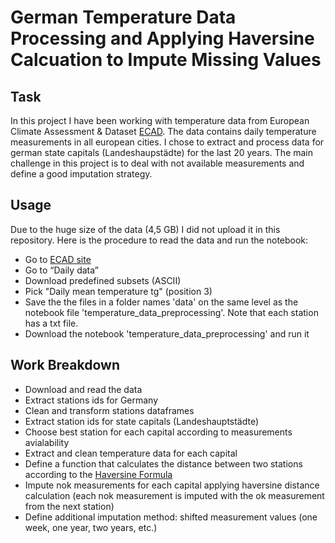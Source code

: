 # German Temperature Data Processing and Applying Haversine Calcuation to Impute Missing Values

## Task
In this project I have been working with temperature data from 
European Climate Assessment & Dataset [ECAD](https://www.ecad.eu/).
The data contains daily temperature measurements in all european cities. 
I chose to extract and process data for german state capitals (Landeshaupstädte) for the last 20 
years. 
The main challenge in this project is to deal with not available measurements
and define a good imputation strategy.

## Usage
Due to the huge size of the data (4,5 GB) I did not upload it in this repository.
Here is the procedure to read the data and run the notebook:


- Go to [ECAD site](https://www.ecad.eu/)
- Go to “Daily data”
- Download predefined subsets (ASCII) 
- Pick "Daily mean temperature tg" (position 3)
- Save the the files in a folder names 'data' on the same level as the notebook file 'temperature_data_preprocessing'.
Note that each station has a txt file.
- Download the notebook 'temperature_data_preprocessing' and run it

## Work Breakdown

- Download and read the data
- Extract stations ids for Germany
- Clean and transform stations dataframes
- Extract station ids for state capitals (Landeshauptstädte)
- Choose best station for each capital according to measurements avialability
- Extract and clean temperature data for each capital
- Define a function that calculates the distance between two stations according to the [Haversine Formula](https://en.wikipedia.org/wiki/Haversine_formula)
- Impute nok measurements for each capital applying haversine distance calculation (each nok measurement is imputed 
with the ok measurement from the next station)
- Define additional imputation method: shifted measurement values (one week, 
one year, two years, etc.)

